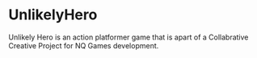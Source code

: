 # UnlikelyHero
Unlikely Hero is an action platformer game that is apart of a Collabrative Creative Project for NQ Games development. 
